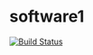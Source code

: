 # software1
[![Build Status](https://travis-ci.com/ja5p3r/software1.svg?branch=master)](https://travis-ci.com/ja5p3r/software1)
